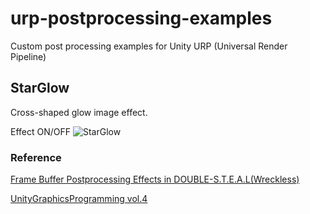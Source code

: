 # urp-postprocessing-examples
Custom post processing examples for Unity URP (Universal Render Pipeline)

## StarGlow
Cross-shaped glow image effect.

Effect ON/OFF
![StarGlow](https://github.com/togucchi/urp-postprocessing-examples/blob/main/Thumbnails/starglow.gif?raw=true)

### Reference
[Frame Buffer Postprocessing Effects in DOUBLE-S.T.E.A.L(Wreckless)](http://www.daionet.gr.jp/~masa/archives/GDC2003_DSTEAL.ppt)

[UnityGraphicsProgramming vol.4](https://github.com/IndieVisualLab/UnityGraphicsProgramming4)
